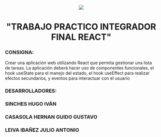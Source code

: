 <p align="center"><img src="https://github.com/Sinches-Hugo-Ivan/Lista_de_Tareas/assets/84039185/18abf1f5-cc9b-4d6a-82b6-1d79f642951f"></p>
<h1 align="center">"TRABAJO PRACTICO INTEGRADOR  FINAL REACT"</h1>


### CONSIGNA:
> 
 Crear una aplicación web utilizando React que permita gestionar una lista de tareas. La
aplicación deberá hacer uso de componentes funcionales, el hook useState para el manejo del
estado, el hook useEffect para realizar efectos secundarios, y eventos para interactuar con el
usuario



### DESARROLLADORES:
>
 ### SINCHES HUGO IVÁN 

>
 ### CASASOLA HERNAN GUIDO GUSTAVO

>
 ###  LEIVA IBAÑEZ JULIO ANTONIO
>
>

